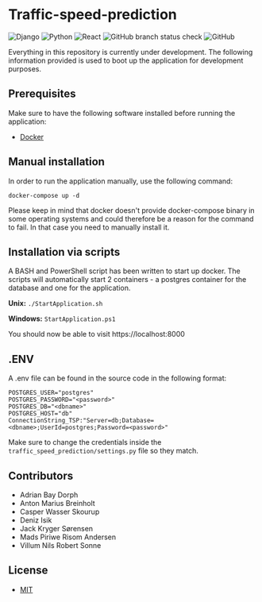 # Traffic-speed-prediction
![Django](https://img.shields.io/badge/django-%23092E20.svg?style=for-the-badge&logo=django&logoColor=white)
![Python](https://img.shields.io/badge/python-3670A0?style=for-the-badge&logo=python&logoColor=ffdd54)
![React](https://img.shields.io/badge/react-%2320232a.svg?style=for-the-badge&logo=react&logoColor=%2361DAFB)
![GitHub branch status check](https://img.shields.io/github/checks-status/denizisik58/traffic-speed-prediction/main?logo=GitHub&style=for-the-badge)
![GitHub](https://img.shields.io/github/license/denizisik58/traffic-speed-prediction?style=for-the-badge)

Everything in this repository is currently under development. The following information provided is used to boot up the application for development purposes.
## Prerequisites
Make sure to have the following software installed before running the application:
- [Docker](https://www.docker.com/)

## Manual installation

In order to run the application manually, use the following command:

```docker-compose up -d```

Please keep in mind that docker doesn't provide docker-compose binary in some operating systems and could therefore be a reason for the command to fail. In that case you need to manually install it.

## Installation via scripts

A BASH and PowerShell script has been written to start up docker. The scripts will automatically start 2 containers - a postgres container for the database and one for the application.

**Unix:** `./StartApplication.sh`

**Windows:** `StartApplication.ps1`

You should now be able to visit https://localhost:8000

## .ENV
A .env file can be found in the source code in the following format:
```
POSTGRES_USER="postgres"
POSTGRES_PASSWORD="<password>"
POSTGRES_DB="<dbname>"
POSTGRES_HOST="db"
ConnectionString_TSP:"Server=db;Database=<dbname>;UserId=postgres;Password=<password>"
```
Make sure to change the credentials inside the `traffic_speed_prediction/settings.py` file so they match.

## Contributors
- Adrian Bay Dorph
- Anton Marius Breinholt
- Casper Wasser Skourup
- Deniz Isik
- Jack Kryger Sørensen
- Mads Piriwe Risom Andersen
- Villum Nils Robert Sonne

## License
- [MIT](https://github.com/denizisik58/traffic-speed-prediction/blob/main/LICENSE)

